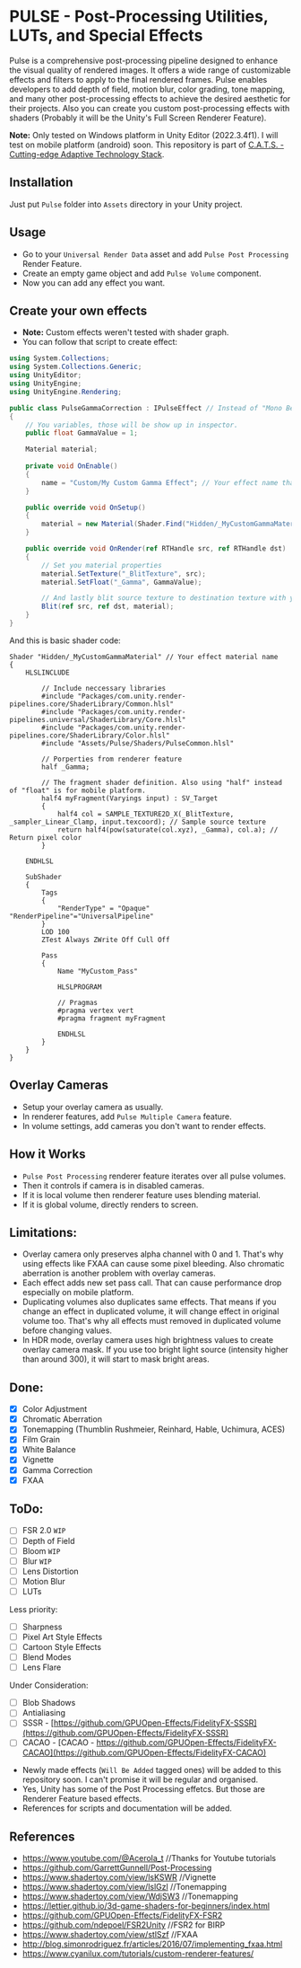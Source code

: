 # PULSE - Post-Processing Utilities, LUTs, and Special Effects

Pulse is a comprehensive post-processing pipeline designed to enhance the visual quality of rendered images. It offers a wide range of customizable effects and filters to apply to the final rendered frames. Pulse enables developers to add depth of field, motion blur, color grading, tone mapping, and many other post-processing effects to achieve the desired aesthetic for their projects. Also you can create you custom post-processing effects with shaders (Probably it will be the Unity's Full Screen Renderer Feature).

**Note:** Only tested on Windows platform in Unity Editor (2022.3.4f1). I will test on mobile platform (android) soon.
This repository is part of [C.A.T.S. - Cutting-edge Adaptive Technology Stack](https://github.com/Warwlock/C.A.T.S).

## Installation

Just put `Pulse` folder into `Assets` directory in your Unity project.

## Usage

* Go to your `Universal Render Data` asset and add `Pulse Post Processing` Render Feature.
* Create an empty game object and add `Pulse Volume` component.
* Now you can add any effect you want.

## Create your own effects

* **Note:** Custom effects weren't tested with shader graph.
* You can follow that script to create effect:

```c#
using System.Collections;
using System.Collections.Generic;
using UnityEditor;
using UnityEngine;
using UnityEngine.Rendering;

public class PulseGammaCorrection : IPulseEffect // Instead of "Mono Behaviour" write "IPulseEffect"
{
    // You variables, those will be show up in inspector.
    public float GammaValue = 1;

    Material material;
    
    private void OnEnable()
    {
        name = "Custom/My Custom Gamma Effect"; // Your effect name that will appear in the list that appears when adding an effect.
    }

    public override void OnSetup()
    {
        material = new Material(Shader.Find("Hidden/_MyCustomGammaMaterial")); // Effect material
    }

    public override void OnRender(ref RTHandle src, ref RTHandle dst)
    {
        // Set you material properties
        material.SetTexture("_BlitTexture", src);
        material.SetFloat("_Gamma", GammaValue);

        // And lastly blit source texture to destination texture with your custom material
        Blit(ref src, ref dst, material);
    }
}
```

And this is basic shader code:

```hlsl
Shader "Hidden/_MyCustomGammaMaterial" // Your effect material name
{
    HLSLINCLUDE

        // Include neccessary libraries
        #include "Packages/com.unity.render-pipelines.core/ShaderLibrary/Common.hlsl"
        #include "Packages/com.unity.render-pipelines.universal/ShaderLibrary/Core.hlsl"
        #include "Packages/com.unity.render-pipelines.core/ShaderLibrary/Color.hlsl"
        #include "Assets/Pulse/Shaders/PulseCommon.hlsl"

        // Porperties from renderer feature
        half _Gamma;

        // The fragment shader definition. Also using "half" instead of "float" is for mobile platform.
        half4 myFragment(Varyings input) : SV_Target
        {
            half4 col = SAMPLE_TEXTURE2D_X(_BlitTexture, _sampler_Linear_Clamp, input.texcoord); // Sample source texture
            return half4(pow(saturate(col.xyz), _Gamma), col.a); // Return pixel color
        }

    ENDHLSL

    SubShader
    {
        Tags
        { 
            "RenderType" = "Opaque" "RenderPipeline"="UniversalPipeline"
        }
        LOD 100
        ZTest Always ZWrite Off Cull Off

        Pass
        {
            Name "MyCustom_Pass"
        
            HLSLPROGRAM

            // Pragmas
            #pragma vertex vert
            #pragma fragment myFragment

            ENDHLSL
        }
    }
}
```

## Overlay Cameras

* Setup your overlay camera as usually.
* In renderer features, add `Pulse Multiple Camera` feature.
* In volume settings, add cameras you don't want to render effects.

## How it Works

* `Pulse Post Processing` renderer feature iterates over all pulse volumes.
* Then it controls if camera is in disabled cameras.
* If it is local volume then renderer feature uses blending material.
* If it is global volume, directly renders to screen.

## Limitations:

* Overlay camera only preserves alpha channel with 0 and 1. That's why using effects like FXAA can cause some pixel bleeding. Also chromatic aberration is another problem with overlay cameras.
* Each effect adds new set pass call. That can cause performance drop especially on mobile platform.
* Duplicating volumes also duplicates same effects. That means if you change an effect in duplicated volume, it will change effect in original volume too. That's why all effects must removed in duplicated volume before changing values.
* In HDR mode, overlay camera uses high brightness values to create overlay camera mask. If you use too bright light source (intensity higher than around 300), it will start to mask bright areas.

## Done:

- [X] Color Adjustment
- [X] Chromatic Aberration
- [X] Tonemapping (Thumblin Rushmeier, Reinhard, Hable, Uchimura, ACES)
- [X] Film Grain
- [X] White Balance
- [X] Vignette
- [X] Gamma Correction
- [X] FXAA

## ToDo:

- [ ] FSR 2.0 `WIP`
- [ ] Depth of Field
- [ ] Bloom `WIP`
- [ ] Blur `WIP`
- [ ] Lens Distortion
- [ ] Motion Blur
- [ ] LUTs

Less priority:
- [ ] Sharpness
- [ ] Pixel Art Style Effects
- [ ] Cartoon Style Effects
- [ ] Blend Modes
- [ ] Lens Flare

Under Consideration:
- [ ] Blob Shadows
- [ ] Antialiasing
- [ ] SSSR - [https://github.com/GPUOpen-Effects/FidelityFX-SSSR](https://github.com/GPUOpen-Effects/FidelityFX-SSSR)
- [ ] CACAO - [CACAO - https://github.com/GPUOpen-Effects/FidelityFX-CACAO](https://github.com/GPUOpen-Effects/FidelityFX-CACAO)

* Newly made effects (`Will Be Added` tagged ones) will be added to this repository soon. I can't promise it will be regular and organised.
* Yes, Unity has some of the Post Processing effetcs. But those are Renderer Feature based effects.
* References for scripts and documentation will be added.

## References

* https://www.youtube.com/@Acerola_t //Thanks for Youtube tutorials
* https://github.com/GarrettGunnell/Post-Processing
* https://www.shadertoy.com/view/lsKSWR //Vignette
* https://www.shadertoy.com/view/lslGzl //Tonemapping
* https://www.shadertoy.com/view/WdjSW3 //Tonemapping
* https://lettier.github.io/3d-game-shaders-for-beginners/index.html
* https://github.com/GPUOpen-Effects/FidelityFX-FSR2
* https://github.com/ndepoel/FSR2Unity //FSR2 for BIRP
* https://www.shadertoy.com/view/stlSzf //FXAA
* http://blog.simonrodriguez.fr/articles/2016/07/implementing_fxaa.html
* https://www.cyanilux.com/tutorials/custom-renderer-features/
